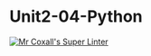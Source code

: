 # Unit2-04-Python
[![Mr Coxall's Super Linter](https://github.com/ICS3U-Programming-NoahS/Unit2-04-Python/workflows/Mr%20Coxall's%20Super%20Linter/badge.svg)](https://github.com/ICS3U-Programming-NoahS/Unit2-04-Python/actions/)
